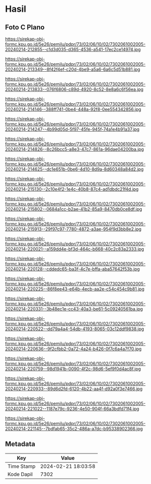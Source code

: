 # Hasil

## Foto C Plano

https://sirekap-obj-formc.kpu.go.id/5e26/pemilu/pdpr/73/02/06/10/02/7302061002005-20240214-212855--c1d3d035-d365-4536-a541-17ec2ce14974.jpg

https://sirekap-obj-formc.kpu.go.id/5e26/pemilu/pdpr/73/02/06/10/02/7302061002005-20240214-213349--8f42f4ef-c20d-4be9-a5a6-6a6c5d51b881.jpg

https://sirekap-obj-formc.kpu.go.id/5e26/pemilu/pdpr/73/02/06/10/02/7302061002005-20240214-213833--076f6806-c89d-4920-8c52-8e8a6c6f56ea.jpg

https://sirekap-obj-formc.kpu.go.id/5e26/pemilu/pdpr/73/02/06/10/02/7302061002005-20240214-214146--388ff741-0be4-448a-92f8-0ee554342856.jpg

https://sirekap-obj-formc.kpu.go.id/5e26/pemilu/pdpr/73/02/06/10/02/7302061002005-20240214-214247--4b99d05d-5f97-45fe-945f-74a1e4b91a37.jpg

https://sirekap-obj-formc.kpu.go.id/5e26/pemilu/pdpr/73/02/06/10/02/7302061002005-20240214-214826--8c26bcc5-a8e3-47c7-861a-96dae04200ba.jpg

https://sirekap-obj-formc.kpu.go.id/5e26/pemilu/pdpr/73/02/06/10/02/7302061002005-20240214-214625--dc1e651b-0be6-4d10-8d9a-8d60348a84d2.jpg

https://sirekap-obj-formc.kpu.go.id/5e26/pemilu/pdpr/73/02/06/10/02/7302061002005-20240214-215130--2c10e4f2-1e4c-40b8-87c4-ad1dbdc21f4d.jpg

https://sirekap-obj-formc.kpu.go.id/5e26/pemilu/pdpr/73/02/06/10/02/7302061002005-20240214-215802--0684a1cc-b2ae-41b2-85a9-8470db0ce8df.jpg

https://sirekap-obj-formc.kpu.go.id/5e26/pemilu/pdpr/73/02/06/10/02/7302061002005-20240214-215913--29f97c97-7780-4872-a3ae-954f9d3bb8e2.jpg

https://sirekap-obj-formc.kpu.go.id/5e26/pemilu/pdpr/73/02/06/10/02/7302061002005-20240214-220021--a159dd4e-bf3d-464c-b668-40c2c83a2333.jpg

https://sirekap-obj-formc.kpu.go.id/5e26/pemilu/pdpr/73/02/06/10/02/7302061002005-20240214-220128--cddedc65-ba3f-4c7e-bffa-aba57642f53b.jpg

https://sirekap-obj-formc.kpu.go.id/5e26/pemilu/pdpr/73/02/06/10/02/7302061002005-20240214-220225--86f8ee43-e64b-4ecb-aa2e-c54c454c9b81.jpg

https://sirekap-obj-formc.kpu.go.id/5e26/pemilu/pdpr/73/02/06/10/02/7302061002005-20240214-220331--3b48ec1e-cc43-40a3-be61-5c09240561ba.jpg

https://sirekap-obj-formc.kpu.go.id/5e26/pemilu/pdpr/73/02/06/10/02/7302061002005-20240214-220522--dd79a4a4-54db-4193-8065-03c12ddf9838.jpg

https://sirekap-obj-formc.kpu.go.id/5e26/pemilu/pdpr/73/02/06/10/02/7302061002005-20240214-220636--9f2cfbb2-0a72-4a24-b426-0f7c6a4a7f70.jpg

https://sirekap-obj-formc.kpu.go.id/5e26/pemilu/pdpr/73/02/06/10/02/7302061002005-20240214-220759--98d1941b-0090-4f2c-98d6-5ef9f0d4ac8f.jpg

https://sirekap-obj-formc.kpu.go.id/5e26/pemilu/pdpr/73/02/06/10/02/7302061002005-20240214-220933--89d6d2fd-6120-4b22-aa4f-d92a0f3e7466.jpg

https://sirekap-obj-formc.kpu.go.id/5e26/pemilu/pdpr/73/02/06/10/02/7302061002005-20240214-221022--1187e79c-9236-4e50-904f-66a3bdfd71f4.jpg

https://sirekap-obj-formc.kpu.go.id/5e26/pemilu/pdpr/73/02/06/10/02/7302061002005-20240214-221145--7bdfab65-35c2-486a-a7dc-b95338902366.jpg


## Metadata

| Key        | Value               |
| ---------- | ------------------- |
| Time Stamp | 2024-02-21 18:03:58 |
| Kode Dapil | 7302                |



